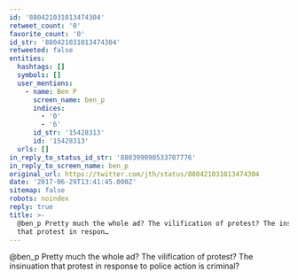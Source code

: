 ```yaml
---
id: '880421031013474304'
retweet_count: '0'
favorite_count: '0'
id_str: '880421031013474304'
retweeted: false
entities:
  hashtags: []
  symbols: []
  user_mentions:
    - name: Ben P
      screen_name: ben_p
      indices:
        - '0'
        - '6'
      id_str: '15428313'
      id: '15428313'
  urls: []
in_reply_to_status_id_str: '880399090533707776'
in_reply_to_screen_name: ben_p
original_url: https://twitter.com/jth/status/880421031013474304
date: '2017-06-29T13:41:45.000Z'
sitemap: false
robots: noindex
reply: true
title: >-
  @ben_p Pretty much the whole ad? The vilification of protest? The insinuation
  that protest in respon…
---
```


@ben_p Pretty much the whole ad? The vilification of protest? The insinuation that protest in response to police action is criminal?